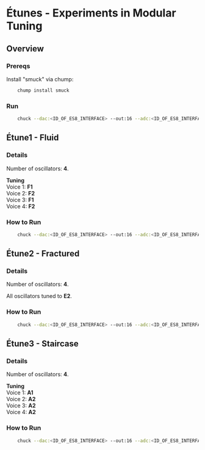 # Étunes - Experiments in Modular Tuning

## Overview

### Prereqs

Install "smuck" via chump:

```bash
    chump install smuck
```

### Run

```bash
    chuck --dac:<ID_OF_ES8_INTERFACE> --out:16 --adc:<ID_OF_ES8_INTERFACE> --in:12 main.ck:<OPUS NUMBER>
```

## Étune1 - Fluid

### Details

Number of oscillators: **4**.

**Tuning**\
Voice 1: **F1**\
Voice 2: **F2**\
Voice 3: **F1**\
Voice 4: **F2**

### How to Run

```bash
    chuck --dac:<ID_OF_ES8_INTERFACE> --out:16 --adc:<ID_OF_ES8_INTERFACE> --in:12 main.ck:1
```

## Étune2 - Fractured

### Details

Number of oscillators: **4**.

All oscillators tuned to **E2**.

### How to Run

```bash
    chuck --dac:<ID_OF_ES8_INTERFACE> --out:16 --adc:<ID_OF_ES8_INTERFACE> --in:12 main.ck:2
```

## Étune3 - Staircase

### Details

Number of oscillators: **4**.

**Tuning**\
Voice 1: **A1**\
Voice 2: **A2**\
Voice 3: **A2**\
Voice 4: **A2**

### How to Run

```bash
    chuck --dac:<ID_OF_ES8_INTERFACE> --out:16 --adc:<ID_OF_ES8_INTERFACE> --in:12 main.ck:3
```
